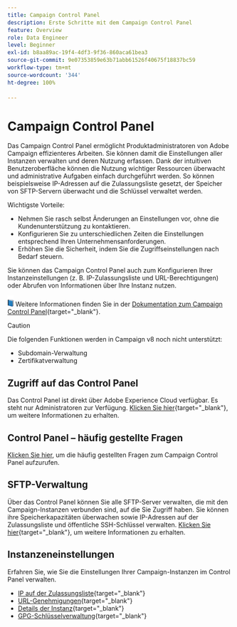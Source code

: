 ```yaml
---
title: Campaign Control Panel
description: Erste Schritte mit dem Campaign Control Panel
feature: Overview
role: Data Engineer
level: Beginner
exl-id: b8aa89ac-19f4-4df3-9f36-860aca61bea3
source-git-commit: 9e07353859e63b71abb61526f40675f18837bc59
workflow-type: tm+mt
source-wordcount: '344'
ht-degree: 100%

---
```


# Campaign Control Panel

Das Campaign Control Panel ermöglicht Produktadministratoren von Adobe Campaign effizienteres Arbeiten. Sie können damit die Einstellungen aller Instanzen verwalten und deren Nutzung erfassen. Dank der intuitiven Benutzeroberfläche können die Nutzung wichtiger Ressourcen überwacht und administrative Aufgaben einfach durchgeführt werden. So können beispielsweise IP-Adressen auf die Zulassungsliste gesetzt, der Speicher von SFTP-Servern überwacht und die Schlüssel verwaltet werden.

Wichtigste Vorteile:

* Nehmen Sie rasch selbst Änderungen an Einstellungen vor, ohne die Kundenunterstützung zu kontaktieren.
* Konfigurieren Sie zu unterschiedlichen Zeiten die Einstellungen entsprechend Ihren Unternehmensanforderungen.
* Erhöhen Sie die Sicherheit, indem Sie die Zugriffseinstellungen nach Bedarf steuern.

Sie können das Campaign Control Panel auch zum Konfigurieren Ihrer Instanzeinstellungen (z. B. IP-Zulassungsliste und URL-Berechtigungen) oder Abrufen von Informationen über Ihre Instanz nutzen.

![](../assets/do-not-localize/book.png) Weitere Informationen finden Sie in der [Dokumentation zum Campaign Control Panel](https://experienceleague.adobe.com/docs/control-panel/using/control-panel-home.html?lang=de){target=&quot;_blank&quot;}.

>[!CAUTION]
> Die folgenden Funktionen werden in Campaign v8 noch nicht unterstützt:
>
>* Subdomain-Verwaltung
>* Zertifikatverwaltung

>


## Zugriff auf das Control Panel

Das Control Panel ist direkt über Adobe Experience Cloud verfügbar. Es steht nur Administratoren zur Verfügung. [Klicken Sie hier](https://experienceleague.adobe.com/docs/control-panel/using/discover-control-panel/accessing-control-panel.html?lang=de){target=&quot;_blank&quot;}, um weitere Informationen zu erhalten.

## Control Panel – häufig gestellte Fragen

[Klicken Sie hier](https://experienceleague.adobe.com/docs/control-panel/using/faq.html?lang=de?lang=de#control-panel), um die häufig gestellten Fragen zum Campaign Control Panel aufzurufen.

## SFTP-Verwaltung

Über das Control Panel können Sie alle SFTP-Server verwalten, die mit den Campaign-Instanzen verbunden sind, auf die Sie Zugriff haben. Sie können ihre Speicherkapazitäten überwachen sowie IP-Adressen auf der Zulassungsliste und öffentliche SSH-Schlüssel verwalten. [Klicken Sie hier](https://experienceleague.adobe.com/docs/control-panel/using/sftp-management/about-sftp-management.html?lang=de#sftp-management){target=&quot;_blank&quot;}, um weitere Informationen zu erhalten.

## Instanzeneinstellungen

Erfahren Sie, wie Sie die Einstellungen Ihrer Campaign-Instanzen im Control Panel verwalten.
* [IP auf der Zulassungsliste](https://experienceleague.adobe.com/docs/control-panel/using/instances-settings/ip-allow-listing-instance-access.html?lang=de){target=&quot;_blank&quot;}
* [URL-Genehmigungen](https://experienceleague.adobe.com/docs/control-panel/using/instances-settings/url-permissions.html?lang=de){target=&quot;_blank&quot;}
* [Details der Instanz](https://experienceleague.adobe.com/docs/control-panel/using/instances-settings/instance-details.html?lang=de){target=&quot;_blank&quot;}
* [GPG-Schlüsselverwaltung](https://experienceleague.adobe.com/docs/control-panel/using/instances-settings/gpg-keys-management.html?lang=de){target=&quot;_blank&quot;}
